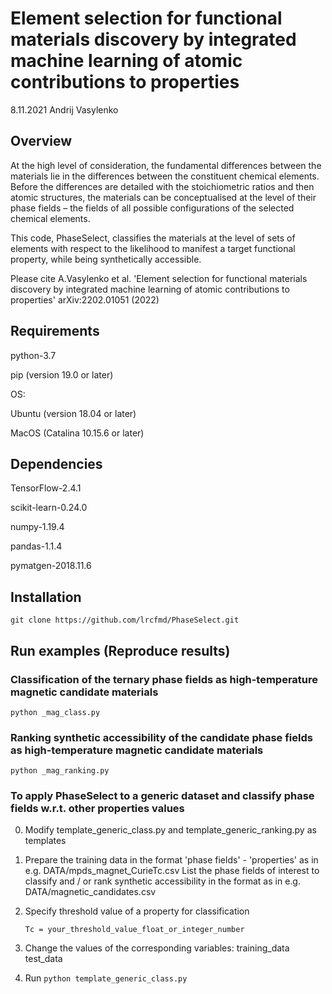 # Element selection for functional materials discovery by integrated machine learning of atomic contributions to properties

8.11.2021 Andrij Vasylenko


## Overview

At the high level of consideration, the fundamental differences between the materials lie in the differences between the constituent chemical elements. Before the differences are detailed with the stoichiometric ratios and then atomic structures, the materials can be conceptualised at the level of their phase fields – the fields of all possible configurations of the selected chemical elements.

This code, PhaseSelect, classifies the materials at the level of sets of elements with respect to the likelihood to manifest a target functional property, while being synthetically accessible.

Please cite 
A.Vasylenko et al. 'Element selection for functional materials discovery by integrated machine learning of atomic contributions to properties' arXiv:2202.01051 (2022) 

## Requirements

python-3.7

pip (version 19.0 or later)

OS:

Ubuntu (version 18.04 or later)

MacOS (Catalina 10.15.6 or later)


## Dependencies

TensorFlow-2.4.1

scikit-learn-0.24.0

numpy-1.19.4

pandas-1.1.4

pymatgen-2018.11.6

## Installation

```git clone https://github.com/lrcfmd/PhaseSelect.git``` 

## Run examples (Reproduce results)

### Classification of the ternary phase fields as high-temperature magnetic candidate materials
```python _mag_class.py```

### Ranking synthetic accessibility of the candidate phase fields as high-temperature magnetic candidate materials
```python _mag_ranking.py```

### To apply PhaseSelect to a generic dataset and classify phase fields w.r.t. other properties values

0. Modify template_generic_class.py and template_generic_ranking.py as templates
 
1. Prepare the training data in the format 'phase fields' - 'properties' as in e.g. DATA/mpds_magnet_CurieTc.csv
   List the phase fields of interest to classify and / or rank synthetic accessibility in the format as in e.g. DATA/magnetic_candidates.csv

2. Specify threshold value of a property for classification

   ```Tc = your_threshold_value_float_or_integer_number```

3. Change the values of the corresponding variables:
   training_data
   test_data

4. Run ```python template_generic_class.py``` 
